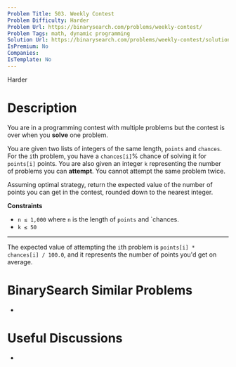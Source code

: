 ```yaml
---
Problem Title: 503. Weekly Contest
Problem Difficulty: Harder
Problem Url: https://binarysearch.com/problems/weekly-contest/
Problem Tags: math, dynamic programming
Solution Url: https://binarysearch.com/problems/weekly-contest/solutions/
IsPremium: No
Companies: 
IsTemplate: No
---
```


<span style="color: ;">Harder</span>

# Description

You are in a programming contest with multiple problems but the contest is over when you **solve** one problem.

You are given two lists of integers of the same length, `points` and `chances`. For the `i`th problem, you have a `chances[i]`% chance of solving it for `points[i]` points. You are also given an integer `k` representing the number of problems you can **attempt**. You cannot attempt the same problem twice.

Assuming optimal strategy, return the expected value of the number of points you can get in the contest, rounded down to the nearest integer.

**Constraints**

- `n ≤ 1,000` where `n` is the length of `points` and `chances.
- `k ≤ 50`

----
The expected value of attempting the `i`th problem is `points[i] * chances[i] / 100.0`, and it represents the number of points you'd get on average.

# BinarySearch Similar Problems

- []()

# Useful Discussions

- []()
